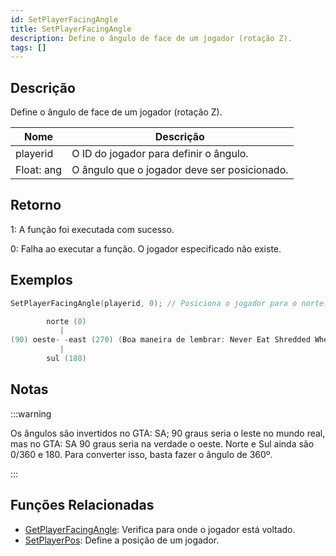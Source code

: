 ```yaml
---
id: SetPlayerFacingAngle
title: SetPlayerFacingAngle
description: Define o ângulo de face de um jogador (rotação Z).
tags: []
---
```


## Descrição

Define o ângulo de face de um jogador (rotação Z).

| Nome        | Descrição                                           |
| ----------- | --------------------------------------------------- |
| playerid    | O ID do jogador para definir o ângulo.              |
| Float: ang  | O ângulo que o jogador deve ser posicionado.        |

## Retorno

1: A função foi executada com sucesso.

0: Falha ao executar a função. O jogador especificado não existe.

## Exemplos

```c
SetPlayerFacingAngle(playerid, 0); // Posiciona o jogador para o norte.
```
```c
        norte (0)
           |
(90) oeste- -east (270) (Boa maneira de lembrar: Never Eat Shredded Wheat)
           |
        sul (180)
```

## Notas

:::warning

Os ângulos são invertidos no GTA: SA; 90 graus seria o leste no mundo real, mas no GTA: SA 90 graus seria na verdade o oeste. Norte e Sul ainda são 0/360 e 180. Para converter isso, basta fazer o ângulo de 360º.

:::

## Funções Relacionadas

- [GetPlayerFacingAngle](GetPlayerFacingAngle.md): Verifica para onde o jogador está voltado.
- [SetPlayerPos](SetPlayerPos.md): Define a posição de um jogador.